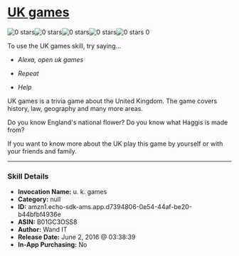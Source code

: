 # [UK games](http://alexa.amazon.com/#skills/amzn1.echo-sdk-ams.app.d7394806-0e54-44af-be20-b44bfbf4936e)
![0 stars](../../images/ic_star_border_black_18dp_1x.png)![0 stars](../../images/ic_star_border_black_18dp_1x.png)![0 stars](../../images/ic_star_border_black_18dp_1x.png)![0 stars](../../images/ic_star_border_black_18dp_1x.png)![0 stars](../../images/ic_star_border_black_18dp_1x.png) 0

To use the UK games skill, try saying...

* *Alexa, open uk games*

* *Repeat*

* *Help*

UK games is a trivia game about the United Kingdom. The game covers history, law, geography and many more areas.

Do you know England's national flower?
Do you know what Haggis is made from?

If you want to know more about the UK play this game by yourself or with your friends and family.

***

### Skill Details

* **Invocation Name:** u. k. games
* **Category:** null
* **ID:** amzn1.echo-sdk-ams.app.d7394806-0e54-44af-be20-b44bfbf4936e
* **ASIN:** B01GC3OSS8
* **Author:** Wand IT
* **Release Date:** June 2, 2016 @ 03:38:39
* **In-App Purchasing:** No
